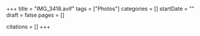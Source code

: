 +++
title = "IMG_3418.avif"
tags = ["Photos"]
categories = []
startDate = ""
draft = false
pages = []

citations = []
+++
